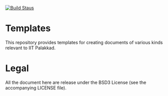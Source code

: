 [![Build Staus][travis-status]][travis]

# Templates

This repository provides templates for creating documents of various
kinds relevant to IIT Palakkad.

# Legal

All the document here are release under the BSD3 License (see the
accompanying LICENSE file).

[travis-status]: <https://travis-ci.org/iitpkd/templates.svg> "Build Status"
[travis]: <https://travis-ci.org/iitpkd/templates> "Build Status"
